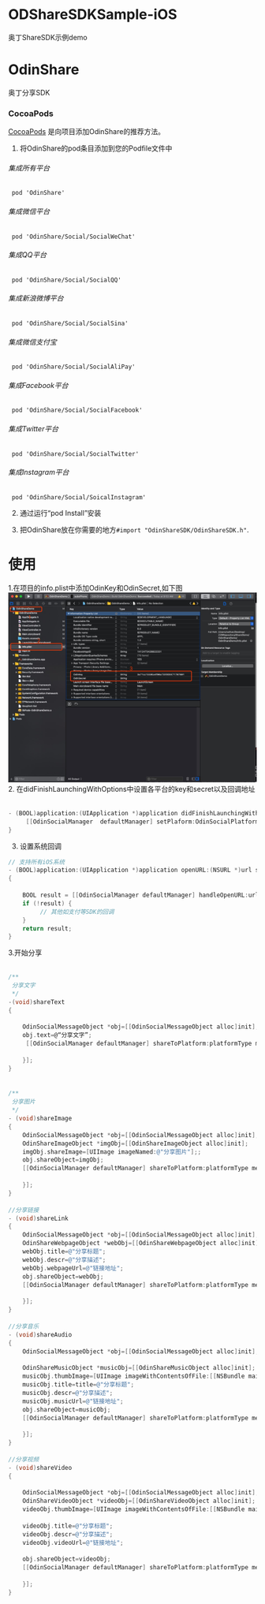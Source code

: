 # ODShareSDKSample-iOS
奥丁ShareSDK示例demo
# OdinShare
奥丁分享SDK
### CocoaPods
[CocoaPods](http://cocoapods.org) 是向项目添加OdinShare的推荐方法。

1. 将OdinShare的pod条目添加到您的Podfile文件中
###### 集成所有平台
	 pod 'OdinShare'
###### 集成微信平台
	 pod 'OdinShare/Social/SocialWeChat'
###### 集成QQ平台
	 pod 'OdinShare/Social/SocialQQ'
###### 集成新浪微博平台
	 pod 'OdinShare/Social/SocialSina'
###### 集成微信支付宝
	 pod 'OdinShare/Social/SocialAliPay'
###### 集成Facebook平台
	 pod 'OdinShare/Social/SocialFacebook'
###### 集成Twitter平台
	 pod 'OdinShare/Social/SocialTwitter'
###### 集成Instagram平台
	 pod 'OdinShare/Social/SoicalInstagram'
	
2. 通过运行“pod Install”安装

3. 把OdinShare放在你需要的地方`#import "OdinShareSDK/OdinShareSDK.h"`.

# 使用
1.在项目的info.plist中添加OdinKey和OdinSecret,如下图
![avatar](https://github.com/odindata/OdinShare/blob/master/demo.png)
2. 在didFinishLaunchingWithOptions中设置各平台的key和secret以及回调地址
```objective-c

- (BOOL)application:(UIApplication *)application didFinishLaunchingWithOptions:(NSDictionary *)launchOptions {
	 [[OdinSocialManager  defaultManager] setPlaform:OdinSocialPlatformSubTypeWechatSession appKey:@"微信平台的key" appSecret:@"微信平台的secret" redirectURL:@“分享的回调地址”];
}
```

3. 设置系统回调
```objective-c
// 支持所有iOS系统
- (BOOL)application:(UIApplication *)application openURL:(NSURL *)url sourceApplication:(NSString *)sourceApplication annotation:(id)annotation
{
   
    BOOL result = [[OdinSocialManager defaultManager] handleOpenURL:url sourceApplication:sourceApplication annotation:annotation];
    if (!result) {
         // 其他如支付等SDK的回调
    }
    return result;
}
```
3.开始分享
```objective-c

/**
 分享文字
 */
-(void)shareText
{

    OdinSocialMessageObject *obj=[[OdinSocialMessageObject alloc]init];
    obj.text=@“分享文字”;
     [[OdinSocialManager defaultManager] shareToPlatform:platformType messageObject:obj currentViewController:self completion:^(id result, NSError *error) {
        
    }];
}


/**
 分享图片
 */
- (void)shareImage
{
    OdinSocialMessageObject *obj=[[OdinSocialMessageObject alloc]init];
    OdinShareImageObject *imgObj=[[OdinShareImageObject alloc]init]; 
    imgObj.shareImage=[UIImage imageNamed:@"分享图片"];;
    obj.shareObject=imgObj;
    [[OdinSocialManager defaultManager] shareToPlatform:platformType messageObject:obj currentViewController:self completion:^(id result, NSError *error) {
        
    }];
}

//分享链接
- (void)shareLink
{
    OdinSocialMessageObject *obj=[[OdinSocialMessageObject alloc]init];
    OdinShareWebpageObject *webObj=[[OdinShareWebpageObject alloc]init];
    webObj.title=@"分享标题";
    webObj.descr=@"分享描述";
    webObj.webpageUrl=@"链接地址";
    obj.shareObject=webObj;
    [[OdinSocialManager defaultManager] shareToPlatform:platformType messageObject:obj currentViewController:self completion:^(id result, NSError *error) {
        
    }];
}

//分享音乐
- (void)shareAudio
{
    OdinSocialMessageObject *obj=[[OdinSocialMessageObject alloc]init];
    
    OdinShareMusicObject *musicObj=[[OdinShareMusicObject alloc]init];
    musicObj.thumbImage=[UIImage imageWithContentsOfFile:[[NSBundle mainBundle] pathForResource:@"缩略图" ofType:@"jpg"]];
    musicObj.title=title=@"分享标题";
    musicObj.descr=@"分享描述";
    musicObj.musicUrl=@"链接地址";
    obj.shareObject=musicObj;
    [[OdinSocialManager defaultManager] shareToPlatform:platformType messageObject:obj currentViewController:self completion:^(id result, NSError *error) {
        
    }];
}

//分享视频
- (void)shareVideo
{
    
    OdinSocialMessageObject *obj=[[OdinSocialMessageObject alloc]init];
    OdinShareVideoObject *videoObj=[[OdinShareVideoObject alloc]init];
    videoObj.thumbImage=[UIImage imageWithContentsOfFile:[[NSBundle mainBundle] pathForResource:@"缩略图" ofType:@"jpg"]];

    videoObj.title=@"分享标题";
    videoObj.descr=@"分享描述";
    videoObj.videoUrl=@"链接地址";
    
    obj.shareObject=videoObj;
    [[OdinSocialManager defaultManager] shareToPlatform:platformType messageObject:obj currentViewController:self completion:^(id result, NSError *error) {
        
    }];
}

